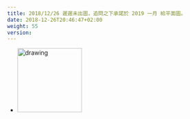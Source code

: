 ```yaml
---
title: 2018/12/26 遲遲未出圖，追問之下承諾於 2019 一月 給平面圖。
date: 2018-12-26T20:46:47+02:00
weight: 55
version: 
---
```


- <img src="experimental/image/12-26.jpg" alt="drawing" width="150"/>

